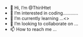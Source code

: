 - 👋 Hi, I’m @ThiriHtet
- 👀 I’m interested in coding............
- 🌱 I’m currently learning ...<<Data Science>>
- 💞️ I’m looking to collaborate on ...
- 📫 How to reach me ...

<!---
ThiriHtet/ThiriHtet is a ✨ special ✨ repository because its `README.md` (this file) appears on your GitHub profile.
You can click the Preview link to take a look at your changes.
--->
